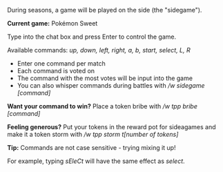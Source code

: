 During seasons, a game will be played on the side (the "sidegame").

**Current game:** Pokémon Sweet

Type into the chat box and press Enter to control the game.

Available commands: *up, down, left, right, a, b, start, select, L, R*

* Enter one command per match
* Each command is voted on
* The command with the most votes will be input into the game
* You can also whisper commands during battles with */w sidegame [command]*

**Want your command to win?** Place a token bribe with */w tpp bribe [command]*

**Feeling generous?** Put your tokens in the reward pot for sideagames and make it a token storm with */w tpp storm t[number of tokens]*

**Tip:** Commands are not case sensitive - trying mixing it up!

For example, typing *sEleCt* will have the same effect as *select*.